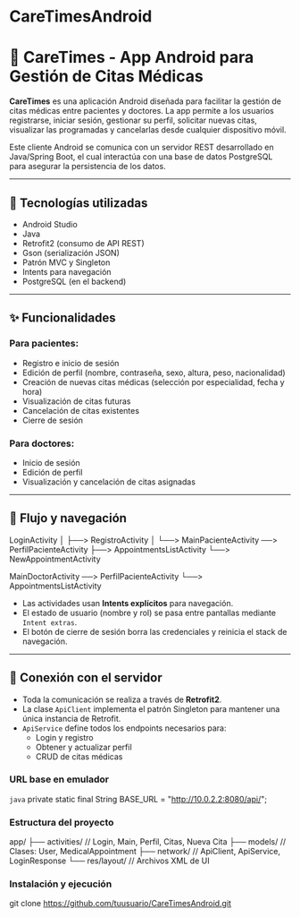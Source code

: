 # CareTimesAndroid
# 📱 CareTimes - App Android para Gestión de Citas Médicas

**CareTimes** es una aplicación Android diseñada para facilitar la gestión de citas médicas entre pacientes y doctores. La app permite a los usuarios registrarse, iniciar sesión, gestionar su perfil, solicitar nuevas citas, visualizar las programadas y cancelarlas desde cualquier dispositivo móvil.

Este cliente Android se comunica con un servidor REST desarrollado en Java/Spring Boot, el cual interactúa con una base de datos PostgreSQL para asegurar la persistencia de los datos.

---

## 🚀 Tecnologías utilizadas

- Android Studio
- Java
- Retrofit2 (consumo de API REST)
- Gson (serialización JSON)
- Patrón MVC y Singleton
- Intents para navegación
- PostgreSQL (en el backend)

---

## ✨ Funcionalidades

### Para pacientes:
- Registro e inicio de sesión
- Edición de perfil (nombre, contraseña, sexo, altura, peso, nacionalidad)
- Creación de nuevas citas médicas (selección por especialidad, fecha y hora)
- Visualización de citas futuras
- Cancelación de citas existentes
- Cierre de sesión

### Para doctores:
- Inicio de sesión
- Edición de perfil
- Visualización y cancelación de citas asignadas

---

## 📱 Flujo y navegación

LoginActivity
│
├──> RegistroActivity
│
└──> MainPacienteActivity ──> PerfilPacienteActivity
├──> AppointmentsListActivity
└──> NewAppointmentActivity

MainDoctorActivity ──> PerfilPacienteActivity
└──> AppointmentsListActivity

- Las actividades usan **Intents explícitos** para navegación.
- El estado de usuario (nombre y rol) se pasa entre pantallas mediante `Intent extras`.
- El botón de cierre de sesión borra las credenciales y reinicia el stack de navegación.

---

## 🔌 Conexión con el servidor

- Toda la comunicación se realiza a través de **Retrofit2**.
- La clase `ApiClient` implementa el patrón Singleton para mantener una única instancia de Retrofit.
- `ApiService` define todos los endpoints necesarios para:
  - Login y registro
  - Obtener y actualizar perfil
  - CRUD de citas médicas

### URL base en emulador

`java`
private static final String BASE_URL = "http://10.0.2.2:8080/api/";


### Estructura del proyecto
app/
├── activities/             // Login, Main, Perfil, Citas, Nueva Cita
├── models/                // Clases: User, MedicalAppointment
├── network/               // ApiClient, ApiService, LoginResponse
└── res/layout/            // Archivos XML de UI

### Instalación y ejecución
git clone https://github.com/tuusuario/CareTimesAndroid.git

